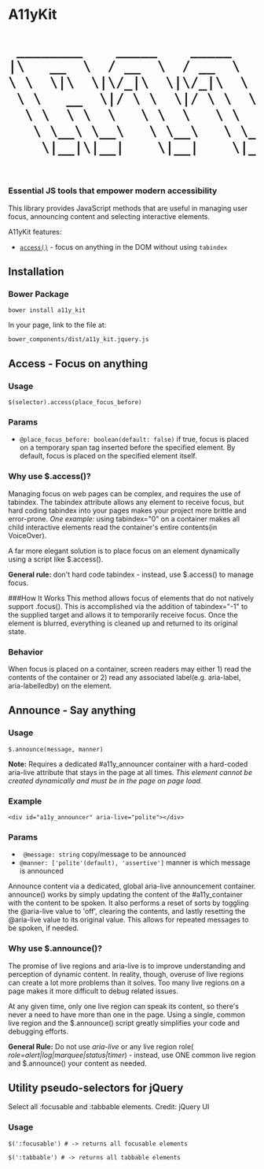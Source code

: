 # A11yKit
<h1 aria-label="accessibility kit">
<pre>
 ________    _____    _____      ___    ___ ___  __    ___  _________   
|\   __  \  / __  \  / __  \    |\  \  /  /|\  \|\  \ |\  \|\___   ___\ 
\ \  \|\  \|\/_|\  \|\/_|\  \   \ \  \/  / | \  \/  /|\ \  \|___ \  \_| 
 \ \   __  \|/ \ \  \|/ \ \  \   \ \    / / \ \   ___  \ \  \   \ \  \  
  \ \  \ \  \   \ \  \   \ \  \   \/  /  /   \ \  \\ \  \ \  \   \ \  \ 
   \ \__\ \__\   \ \__\   \ \__\__/  / /      \ \__\\ \__\ \__\   \ \__\
    \|__|\|__|    \|__|    \|__|\___/ /        \|__| \|__|\|__|    \|__|
                               \|___|/                                  
</pre>
</h1>

### Essential JS tools that empower modern accessibility
This library provides JavaScript methods that are useful in managing user focus, announcing content and selecting interactive elements.

A11yKit features:
- [`access()`](#access) - focus on anything in the DOM without using `tabindex`



## Installation

### Bower Package

```
bower install a11y_kit
```

In your page, link to the file at:

```
bower_components/dist/a11y_kit.jquery.js
```

<a id="access"></a>
## Access - Focus on anything
### Usage
```
$(selector).access(place_focus_before)
```

### Params
- ```@place_focus_before: boolean(default: false)```  if true, focus is placed on a temporary span tag inserted before the specified element. By default, focus is placed on the specified element itself.

### Why use $.access()?
Managing focus on web pages can be complex, and requires the use of tabindex. The tabindex attribute allows any element to receive focus, but hard coding tabindex into your pages makes your project more brittle and error-prone. _One example:_ using tabindex="0" on a container makes all child interactive elements read the container's entire contents(in VoiceOver). 

A far more elegant solution is to place focus on an element dynamically using a script like $.access().

__General rule:__ don't hard code tabindex - instead, use $.access() to manage focus.

###How It Works
This method allows focus of elements that do not natively support .focus().  This is accomplished via the addition of tabindex="-1" to the supplied target and allows it to temporarily receive focus. Once the element is blurred, everything is cleaned up and returned to its original state.

### Behavior
When focus is placed on a container, screen readers may either 1) read the contents of the container or 2) read any associated label(e.g. aria-label, aria-labelledby) on the element.

## Announce - Say anything

### Usage
```
$.announce(message, manner)
```

__Note:__ Requires a dedicated #a11y_announcer container with a hard-coded aria-live attribute that stays in the page at all times. _This element cannot be created dynamically and must be in the page on page load._

### Example
```
<div id="a11y_announcer" aria-live="polite"></div>
```

### Params
- ``` @message: string``` copy/message to be announced
- ```@manner: ['polite'(default), 'assertive']``` manner is which message is announced


Announce content via a dedicated, global aria-live announcement container. announce() works by simply updating the content of the #a11y_container with the content to be spoken. It also performs a reset of sorts by toggling the @aria-live value to 'off', clearing the contents, and lastly resetting the @aria-live value to its original value. This allows for repeated messages to be spoken, if needed.


### Why use $.announce()?
The promise of live regions and aria-live is to improve understanding and perception of dynamic content. In reality, though, overuse of live regions can create a lot more problems than it solves. Too many live regions on a page makes it more difficult to debug related issues. 

At any given time, only one live region can speak its content, so there's never a need to have more than one in the page. Using a single, common live region and the $.announce() script greatly simplifies your code and debugging efforts.

__General Rule:__ Do not use _aria-live_ or any live region role( _role=alert|log|marquee|status|timer_) - instead, use ONE common live region and $.announce() your content as needed.

## Utility pseudo-selectors for jQuery
Select all :focusable and :tabbable elements. Credit: jQuery UI

### Usage
```
$(':focusable') # -> returns all focusable elements

$(':tabbable') # -> returns all tabbable elements
```
